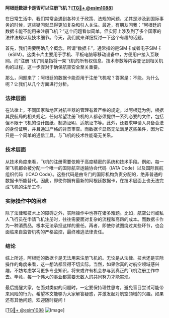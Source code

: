 **阿根廷数据卡是否可以注册飞机？[[TG💪+ @esim1088](https://t.me/s/esim1088)]**

在日常生活中，我们常常会遇到各种关于政策、法规的问题，尤其是涉及到国际事务的时候，这些疑问就显得更加复杂和引人关注。最近，有朋友问我：“阿根廷的数据卡能不能用来注册飞机？”这个问题看似简单，但实际上涉及到了多个国家的法律法规以及技术细节。今天，我们就来详细探讨一下这个有趣的话题。

首先，我们需要明确几个概念。所谓“数据卡”，通常指的是SIM卡或者电子SIM卡（eSIM）。这类卡片主要用于手机、平板电脑等移动设备中，方便用户接入互联网。而“注册飞机”则是指将一架飞机的所有权信息、技术参数等内容登记到相关机构的过程，这一步骤对于确保航空安全至关重要。

那么，问题来了：阿根廷的数据卡能否用于注册飞机呢？答案是：不能。为什么呢？让我们从几个方面进行分析。

### 法律层面

在法律上，不同国家和地区对航空器的管理有着严格的规定。以阿根廷为例，根据其民航局的相关规定，任何希望注册飞机的人都必须提供一系列必要的文件，包括但不限于飞机的设计图纸、制造证明、适航证书等。此外，还要求申请人具备合法的身份证明，并且通过严格的背景审查。而数据卡显然无法满足这些条件，因为它只是一个简单的通信工具，与飞机的技术性能毫无关系。

### 技术层面

从技术角度来看，飞机的注册需要依赖于高度精密的系统和技术手段。例如，每一架飞机都会被分配一个唯一的国际航空运输协会代码（IATA Code）以及国际民航组织代码（ICAO Code）。这些代码是由专门的国际机构负责分配的，绝非普通的数据卡所能替代。因此，即使你拥有最新的阿根廷数据卡，在技术层面上也无法完成飞机的注册工作。

### 实际操作中的困难

除了法律和技术上的障碍之外，实际操作中也存在诸多难题。比如，航空公司或私人飞行员在申请飞机注册时，往往需要面对复杂的流程和高昂的成本。而数据卡作为一种消费品，根本无法承担这样的重任。再者，即使你试图绕过某些环节，也会面临来自监管机构的严格监控，最终难逃法律责任。

### 结论

综上所述，阿根廷的数据卡是无法用来注册飞机的。无论是从法律、技术还是实际操作的角度来看，这一想法都显得不切实际。当然，如果你真的对航空领域感兴趣，不妨考虑学习更多专业知识，将来或许有机会参与到真正的飞机注册工作中去。毕竟，每一个伟大的事业都需要无数人的共同努力才能实现。

最后提醒大家，在面对类似的问题时，一定要保持理性思考，避免盲目尝试可能带来风险的行为。希望本文能够为大家解答疑惑，并激发起对航空领域的兴趣。如果还有其他问题，欢迎随时提问！

[[TG💪+ @esim1088](https://t.me/s/esim1088) ![Image](https://i.postimg.cc/4NQfJmqS/Snipaste-2025-05-13-00-14-12.png)]